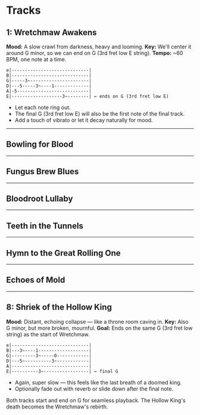Tracks
====

## 1: Wretchmaw Awakens

**Mood:** A slow crawl from darkness, heavy and looming.
**Key:** We'll center it around G minor, so we can end on G (3rd fret low E string).
**Tempo:** ~60 BPM, one note at a time.

```
e|-----------------------------|
B|-----------------------------|
G|-----3~----------------------|
D|---5-----3~----1-------------|
A|-5---------------------------|
E|-------------------3~--------| ← ends on G (3rd fret low E)
```

- Let each note ring out.
- The final G (3rd fret low E) will also be the first note of the final track.
- Add a touch of vibrato or let it decay naturally for mood.

***

## Bowling for Blood

***

## Fungus Brew Blues

***

## Bloodroot Lullaby

***

## Teeth in the Tunnels

***

## Hymn to the Great Rolling One

***

## Echoes of Mold

***

## 8: Shriek of the Hollow King

**Mood:** Distant, echoing collapse — like a throne room caving in.
**Key:** Also G minor, but more broken, mournful.
**Goal:** Ends on the same G (3rd fret low string) as the start of Wretchmaw.

```
e|-----------------------------|
B|---3~----1-------------------|
G|---------3~-----0------------|
D|---5~----------3~------------|
A|-----------------------------|
E|----------3~-----------------| ← final G
```

- Again, super slow — this feels like the last breath of a doomed king.
- Optionally fade out with reverb or slide down after the final note.

Both tracks start and end on G for seamless playback. The Hollow King's death becomes the Wretchmaw's rebirth.
